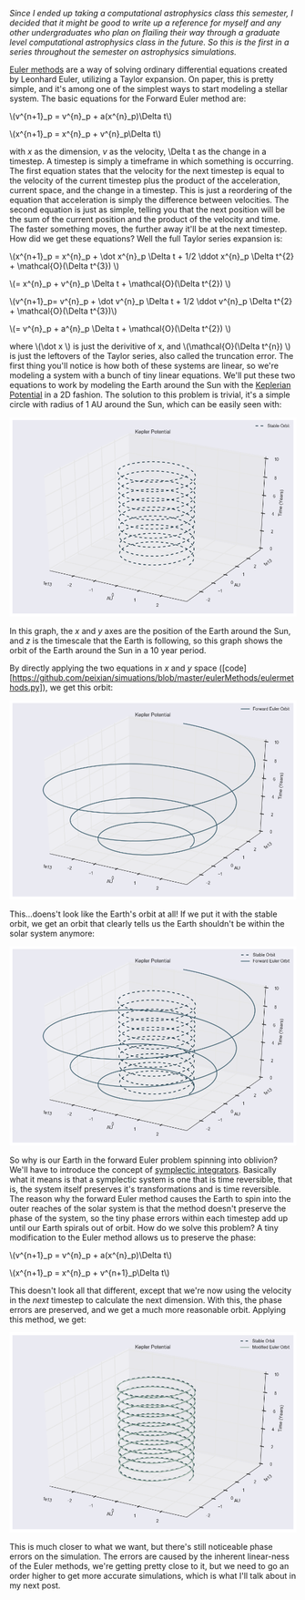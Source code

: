 *Since I ended up taking a computational astrophysics class this semester, I decided that it might be good to write up a reference for myself and any other undergraduates who plan on flailing their way through a graduate level computational astrophysics class in the future. So this is the first in a series throughout the semester on astrophysics simulations.*

[Euler methods][eulerWikipedia] are a way of solving ordinary differential equations created by Leonhard Euler, utilizing a Taylor expansion. On paper, this is pretty simple, and it's among one of the simplest ways to start modeling a stellar system. The basic equations for the Forward Euler method are:

\\(v^{n+1}\_p = v^{n}\_p + a(x^{n}\_p)\Delta t\\)

\\(x^{n+1}\_p = x^{n}\_p + v^{n}\_p\Delta t\\)

with *x* as the dimension, *v* as the velocity, \Delta t as the change in a timestep. A timestep is simply a timeframe in which something is occurring. The first equation states that the velocity for the next timestep is equal to the velocity of the current timestep plus the product of the acceleration, current space, and the change in a timestep. This is just a reordering of the equation that acceleration is simply the difference between velocities. The second equation is just as simple, telling you that the next position will be the sum of the current position and the product of the velocity and time. The faster something moves, the further away it'll be at the next timestep. How did we get these equations? Well the full Taylor series expansion is: 

\\(x^{n+1}\_p = x^{n}\_p + \dot x^{n}\_p \Delta t + 1/2 \ddot x^{n}\_p \Delta t^{2} + \mathcal{O}(\Delta t^{3}) \\)

\\(= x^{n}\_p + v^{n}\_p \Delta t + \mathcal{O}(\Delta t^{2}) \\)

\\(v^{n+1}\_p= v^{n}\_p + \dot v^{n}\_p \Delta t + 1/2 \ddot v^{n}\_p \Delta t^{2} + \mathcal{O}(\Delta t^{3})\\)


\\(= v^{n}\_p + a^{n}\_p \Delta t + \mathcal{O}(\Delta t^{2}) \\)

where \\(\dot x \\) is just the derivitive of x, and \\(\mathcal{O}(\Delta t^{n}) \\) is just the leftovers of the Taylor series, also called the truncation error. The first thing you'll notice is how both of these systems are linear, so we're modeling a system with a bunch of tiny linear equations. We'll put these two equations to work by modeling the Earth around the Sun with the [Keplerian Potential][keplerProblem] in a 2D fashion. The solution to this problem is trivial, it's a simple circle with radius of 1 AU around the Sun, which can be easily seen with: 

![stable orbit][stable]

In this graph, the *x* and *y* axes are the position of the Earth around the Sun, and *z* is the timescale that the Earth is following, so this graph shows the orbit of the Earth around the Sun in a 10 year period. 

By directly applying the two equations in *x* and *y* space ([code][https://github.com/peixian/simuations/blob/master/eulerMethods/eulermethods.py]), we get this orbit: 

![forward Euler orbit][forwardEuler]

This...doens't look like the Earth's orbit at all! If we put it with the stable orbit, we get an orbit that clearly tells us the Earth shouldn't be within the solar system anymore:

![stable and forward Euler orbits][stableAndFwd]

So why is our Earth in the forward Euler problem spinning into oblivion? We'll have to introduce the concept of [symplectic integrators][symplecticWikipedia]. Basically what it means is that a symplectic system is one that is time reversible, that is, the system itself preserves it's transformations and is time reversible. The reason why the forward Euler method causes the Earth to spin into the outer reaches of the solar system is that the method doesn't preserve the phase of the system, so the tiny phase errors within each timestep add up until our Earth spirals out of orbit. How do we solve this problem? A tiny modification to the Euler method allows us to preserve the phase:

\\(v^{n+1}\_p = v^{n}\_p + a(x^{n}\_p)\Delta t\\)

\\(x^{n+1}\_p = x^{n}\_p + v^{n+1}\_p\Delta t\\)

This doesn't look all that different, except that we're now using the velocity in the *next* timestep to calculate the next dimension. With this, the phase errors are preserved, and we get a much more reasonable orbit. Applying this method, we get:

![stable and modified Euler orbits][stableAndMod]

This is much closer to what we want, but there's still noticeable phase errors on the simulation. The errors are caused by the inherent linear-ness of the Euler methods, we're getting pretty close to it, but we need to go an order higher to get more accurate simulations, which is what I'll talk about in my next post. 


[eulerWikipedia]: https://en.wikipedia.org/wiki/Euler_method
[stable]: https://raw.githubusercontent.com/peixian/simuations/master/eulerMethods/stable.png
[stableAndFwd]: https://raw.githubusercontent.com/peixian/simuations/master/eulerMethods/stableFwdEuler.png
[stableAndMod]: https://raw.githubusercontent.com/peixian/simuations/master/eulerMethods/stableModEuler.png
[forwardEuler]: https://raw.githubusercontent.com/peixian/simuations/master/eulerMethods/fwdEuler.png
[modEuler]: https://raw.githubusercontent.com/peixian/simuations/master/eulerMethods/modEuler.png
[comparisonPng]: https://raw.githubusercontent.com/peixian/simuations/master/eulerMethods/fwdModEuler3d.png
[keplerProblem]: https://en.wikipedia.org/wiki/Kepler_problem
[symplecticWikipedia]: https://en.wikipedia.org/wiki/Symplectic_integrator
